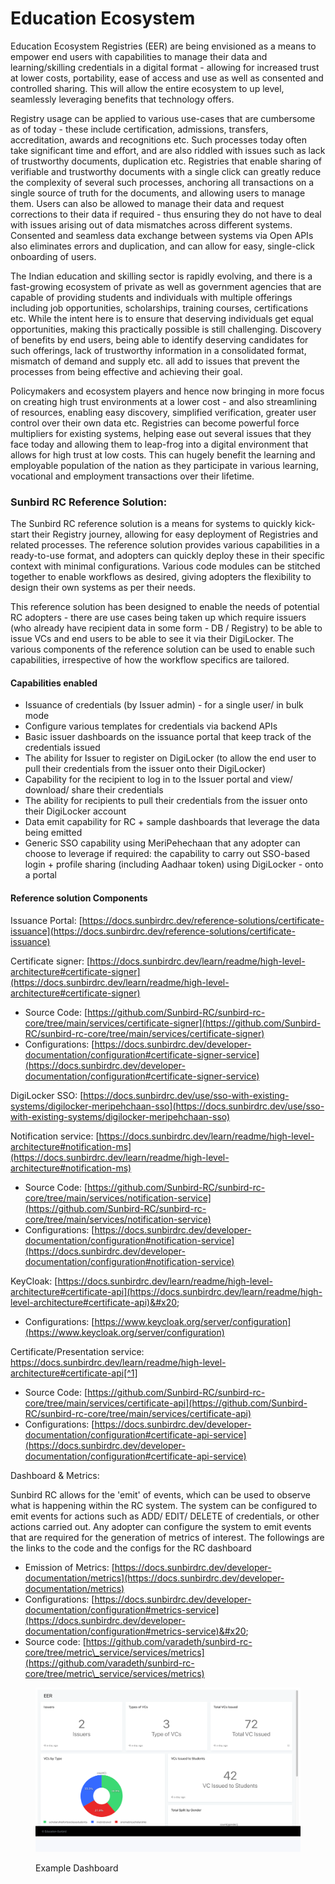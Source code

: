 # Education Ecosystem

Education Ecosystem Registries (EER) are being envisioned as a means to empower end users with capabilities to manage their data and learning/skilling credentials in a digital format - allowing for increased trust at lower costs, portability, ease of access and use as well as consented and controlled sharing. This will allow the entire ecosystem to up level, seamlessly leveraging benefits that technology offers.  &#x20;

Registry usage can be applied to various use-cases that are cumbersome as of today - these include certification, admissions, transfers, accreditation, awards and recognitions etc. Such processes today often take significant time and effort, and are also riddled with issues such as lack of trustworthy documents, duplication etc. Registries that enable sharing of verifiable and trustworthy documents with a single click can greatly reduce the complexity of several such processes, anchoring all transactions on a single source of truth for the documents, and allowing users to manage them. Users can also be allowed to manage their data and request corrections to their data if required - thus ensuring they do not have to deal with issues arising out of data mismatches across different systems.  Consented and seamless data exchange between systems via Open APIs also eliminates errors and duplication, and can allow for easy, single-click onboarding of users.  &#x20;

The Indian education and skilling sector is rapidly evolving, and there is a fast-growing ecosystem of private as well as government agencies that are capable of providing students and individuals with multiple offerings including job opportunities, scholarships, training courses, certifications etc. While the intent here is to ensure that deserving individuals get equal opportunities, making this practically possible is still challenging. Discovery of benefits by end users, being able to identify deserving candidates for such offerings, lack of trustworthy information in a consolidated format, mismatch of demand and supply etc. all add to issues that prevent the processes from being effective and achieving their goal.

Policymakers and ecosystem players and hence now bringing in more focus on creating high trust environments at a lower cost - and also streamlining of resources, enabling easy discovery, simplified verification, greater user control over their own data etc. Registries can become powerful force multipliers for existing systems, helping ease out several issues that they face today and allowing them to leap-frog into a digital environment that allows for high trust at low costs. This can hugely benefit the learning and employable population of the nation as they participate in various learning, vocational and employment transactions over their lifetime.

### Sunbird RC Reference Solution:

The Sunbird RC reference solution is a means for systems to quickly kick-start their Registry journey, allowing for easy deployment of Registries and related processes. The reference solution provides various capabilities in a ready-to-use format, and adopters can quickly deploy these in their specific context with minimal configurations. Various code modules can be stitched together to enable workflows as desired, giving adopters the flexibility to design their own systems as per their needs.&#x20;

This reference solution has been designed to enable the needs of potential RC adopters - there are use cases being taken up which require issuers (who already have recipient data in some form - DB / Registry) to be able to issue VCs and end users to be able to see it via their DigiLocker. The various components of the reference solution can be used to enable such capabilities, irrespective of how the workflow specifics are tailored.

#### Capabilities enabled

* Issuance of credentials (by Issuer admin) - for a single user/ in bulk mode
* Configure various templates for credentials via backend APIs
* Basic issuer dashboards on the issuance portal that keep track of the credentials issued
* The ability for Issuer to register on DigiLocker (to allow the end user to pull their credentials from the issuer onto their DigiLocker)
* Capability for the recipient to log in to the Issuer portal and view/ download/ share their credentials
* The ability for recipients to pull their credentials from the issuer onto their DigiLocker account
* Data emit capability for RC + sample dashboards that leverage the data being emitted
* Generic SSO capability using MeriPehechaan that any adopter can choose to leverage if required: the capability to carry out SSO-based login + profile sharing (including Aadhaar token) using DigiLocker - onto a portal

#### Reference solution Components

Issuance Portal: [https://docs.sunbirdrc.dev/reference-solutions/certificate-issuance](https://docs.sunbirdrc.dev/reference-solutions/certificate-issuance)

Certificate signer: [https://docs.sunbirdrc.dev/learn/readme/high-level-architecture#certificate-signer](https://docs.sunbirdrc.dev/learn/readme/high-level-architecture#certificate-signer)

* Source Code: [https://github.com/Sunbird-RC/sunbird-rc-core/tree/main/services/certificate-signer](https://github.com/Sunbird-RC/sunbird-rc-core/tree/main/services/certificate-signer)
* Configurations: [https://docs.sunbirdrc.dev/developer-documentation/configuration#certificate-signer-service](https://docs.sunbirdrc.dev/developer-documentation/configuration#certificate-signer-service)

DigiLocker SSO: [https://docs.sunbirdrc.dev/use/sso-with-existing-systems/digilocker-meripehchaan-sso](https://docs.sunbirdrc.dev/use/sso-with-existing-systems/digilocker-meripehchaan-sso)

Notification service: [https://docs.sunbirdrc.dev/learn/readme/high-level-architecture#notification-ms](https://docs.sunbirdrc.dev/learn/readme/high-level-architecture#notification-ms)

* Source Code: [https://github.com/Sunbird-RC/sunbird-rc-core/tree/main/services/notification-service](https://github.com/Sunbird-RC/sunbird-rc-core/tree/main/services/notification-service)
* Configurations: [https://docs.sunbirdrc.dev/developer-documentation/configuration#notification-service](https://docs.sunbirdrc.dev/developer-documentation/configuration#notification-service)

KeyCloak: [https://docs.sunbirdrc.dev/learn/readme/high-level-architecture#certificate-api](https://docs.sunbirdrc.dev/learn/readme/high-level-architecture#certificate-api)&#x20;

* Configurations: [https://www.keycloak.org/server/configuration](https://www.keycloak.org/server/configuration)

Certificate/Presentation service: https://docs.sunbirdrc.dev/learn/readme/high-level-architecture#certificate-api[^1]

* Source Code: [https://github.com/Sunbird-RC/sunbird-rc-core/tree/main/services/certificate-api](https://github.com/Sunbird-RC/sunbird-rc-core/tree/main/services/certificate-api)
* Configurations: [https://docs.sunbirdrc.dev/developer-documentation/configuration#certificate-api-service](https://docs.sunbirdrc.dev/developer-documentation/configuration#certificate-api-service)

Dashboard & Metrics:

Sunbird RC allows for the 'emit' of events, which can be used to observe what is happening within the RC system. The system can be configured to emit events for actions such as ADD/ EDIT/ DELETE of credentials, or other actions carried out. Any adopter can configure the system to emit events that are required for the generation of metrics of interest. The followings are the links to the code and the configs for the RC dashboard

* Emission of Metrics: [https://docs.sunbirdrc.dev/developer-documentation/metrics](https://docs.sunbirdrc.dev/developer-documentation/metrics)
* Configurations: [https://docs.sunbirdrc.dev/developer-documentation/configuration#metrics-service](https://docs.sunbirdrc.dev/developer-documentation/configuration#metrics-service)&#x20;
* Source code: [https://github.com/varadeth/sunbird-rc-core/tree/metric\_service/services/metrics](https://github.com/varadeth/sunbird-rc-core/tree/metric\_service/services/metrics)

<figure><img src="../../../.gitbook/assets/screenshot-demo-education-registry.xiv.in-2023.04.21-18_58_45.png" alt=""><figcaption><p>Example Dashboard</p></figcaption></figure>

[^1]: 

